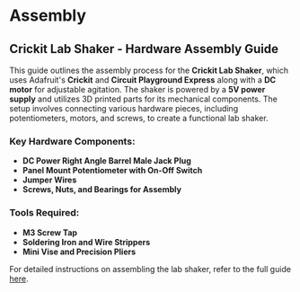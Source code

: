# Assembly

## Crickit Lab Shaker - Hardware Assembly Guide

This guide outlines the assembly process for the **Crickit Lab Shaker**, which uses Adafruit's **Crickit** and **Circuit Playground Express** along with a **DC motor** for adjustable agitation. The shaker is powered by a **5V power supply** and utilizes 3D printed parts for its mechanical components. The setup involves connecting various hardware pieces, including potentiometers, motors, and screws, to create a functional lab shaker. 

### Key Hardware Components:
- **DC Power Right Angle Barrel Male Jack Plug**
- **Panel Mount Potentiometer with On-Off Switch**
- **Jumper Wires**
- **Screws, Nuts, and Bearings for Assembly**

### Tools Required:
- **M3 Screw Tap**
- **Soldering Iron and Wire Strippers**
- **Mini Vise and Precision Pliers**

For detailed instructions on assembling the lab shaker, refer to the full guide [here](https://learn.adafruit.com/crickit-lab-shaker/overview).
